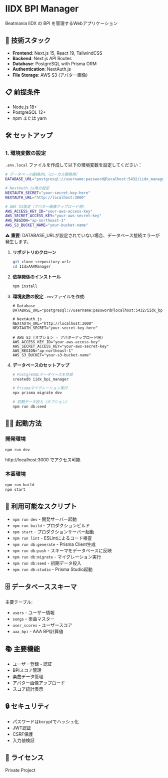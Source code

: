 # IIDX BPI Manager

Beatmania IIDX の BPI を管理するWebアプリケーション

## 🚀 技術スタック

- **Frontend**: Next.js 15, React 19, TailwindCSS
- **Backend**: Next.js API Routes
- **Database**: PostgreSQL with Prisma ORM
- **Authentication**: NextAuth.js
- **File Storage**: AWS S3 (アバター画像)

## 📋 前提条件

- Node.js 18+ 
- PostgreSQL 12+
- npm または yarn

## 🛠️ セットアップ

### 1. 環境変数の設定

`.env.local` ファイルを作成して以下の環境変数を設定してください：

```bash
# データベース接続URL（ローカル開発用）
DATABASE_URL="postgresql://username:password@localhost:5432/iidx_manager?schema=public"

# NextAuth.js用の設定
NEXTAUTH_SECRET="your-secret-key-here"
NEXTAUTH_URL="http://localhost:3000"

# AWS S3設定（アバター画像アップロード用）
AWS_ACCESS_KEY_ID="your-aws-access-key"
AWS_SECRET_ACCESS_KEY="your-aws-secret-key" 
AWS_REGION="ap-northeast-1"
AWS_S3_BUCKET_NAME="your-bucket-name"
```

⚠️ **重要**: DATABASE_URLが設定されていない場合、データベース接続エラーが発生します。

1. **リポジトリのクローン**
   ```bash
   git clone <repository-url>
   cd IIdxAAAManager
   ```

2. **依存関係のインストール**
   ```bash
   npm install
   ```

3. **環境変数の設定**
   `.env`ファイルを作成:
   ```env
   # Database
   DATABASE_URL="postgresql://username:password@localhost:5432/iidx_bpi_manager"
   
   # NextAuth.js
   NEXTAUTH_URL="http://localhost:3000"
   NEXTAUTH_SECRET="your-secret-key-here"
   
   # AWS S3 (オプション - アバターアップロード用)
   AWS_ACCESS_KEY_ID="your-aws-access-key"
   AWS_SECRET_ACCESS_KEY="your-aws-secret-key"
   AWS_REGION="ap-northeast-1"
   AWS_S3_BUCKET="your-s3-bucket-name"
   ```

4. **データベースのセットアップ**
   ```bash
   # PostgreSQLデータベースを作成
   createdb iidx_bpi_manager
   
   # Prismaマイグレーション実行
   npx prisma migrate dev
   
   # 初期データ投入（オプション）
   npm run db:seed
   ```

## 🏃‍♂️ 起動方法

### 開発環境
```bash
npm run dev
```
http://localhost:3000 でアクセス可能

### 本番環境
```bash
npm run build
npm start
```

## 📝 利用可能なスクリプト

- `npm run dev` - 開発サーバー起動
- `npm run build` - プロダクションビルド
- `npm start` - プロダクションサーバー起動
- `npm run lint` - ESLintによるコード検査
- `npm run db:generate` - Prisma Client生成
- `npm run db:push` - スキーマをデータベースに反映
- `npm run db:migrate` - マイグレーション実行
- `npm run db:seed` - 初期データ投入
- `npm run db:studio` - Prisma Studio起動

## 🗄️ データベーススキーマ

主要テーブル:
- `users` - ユーザー情報
- `songs` - 楽曲マスター
- `user_scores` - ユーザースコア
- `aaa_bpi` - AAA BPI計算値

## 📚 主要機能

- ユーザー登録・認証
- BPIスコア管理
- 楽曲データ管理
- アバター画像アップロード
- スコア統計表示

## 🔒 セキュリティ

- パスワードはbcryptでハッシュ化
- JWT認証
- CSRF保護
- 入力値検証

## 📄 ライセンス

Private Project
